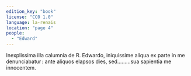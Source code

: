 ```yaml
---
edition_key: "book"
license: "CC0 1.0"
language: la-renais
location: "page 4"
people:
  - "Edward"
---
```

Inexplissima illa calumnia de R. Edwardo, iniquissime
aliqua ex parte in me denunciabatur : ante aliquos elapsos dies,
sed………sua sapientia me innocentem.
